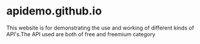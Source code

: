 # apidemo.github.io
This website is for demonstrating the use and working of different kinds of API's.The API used are both of free and freemium category 
